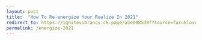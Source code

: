 ```yaml
---
layout: post
title:  "How To Re-energize Your Realize In 2021"
redirect_to: https://ignitevibrancy.ck.page/a5e0085d9f?source=faruklove
permalink: /energize-2021
---
```

